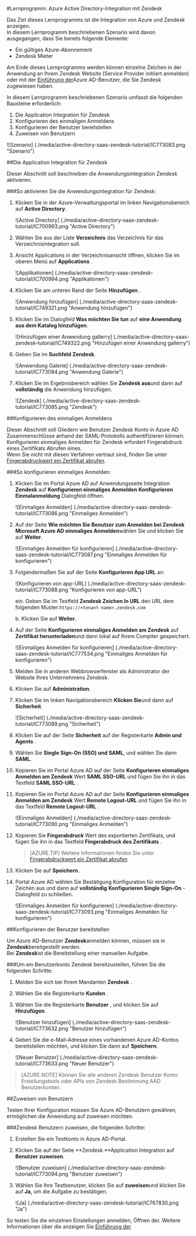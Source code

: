 <properties 
    pageTitle="Lernprogramm: Azure Active Directory Integration Zendesk | Microsoft Azure" 
    description="Erfahren Sie, wie mit Zendesk Azure Active Directory-auf automatisierte Bereitstellung und mehr!" 
    services="active-directory" 
    authors="jeevansd"  
    documentationCenter="na" 
    manager="femila"/>
<tags 
    ms.service="active-directory" 
    ms.devlang="na" 
    ms.topic="article" 
    ms.tgt_pltfrm="na" 
    ms.workload="identity" 
    ms.date="09/09/2016" 
    ms.author="jeedes" />

#<a name="tutorial-azure-active-directory-integration-with-zendesk"></a>Lernprogramm: Azure Active Directory-Integration mit Zendesk
  
Das Ziel dieses Lernprogramms ist die Integration von Azure und Zendesk anzeigen.  
In diesem Lernprogramm beschriebenen Szenario wird davon ausgegangen, dass Sie bereits folgende Elemente:

-   Ein gültiges Azure-Abonnement
-   Zendesk Mieter
  
Am Ende dieses Lernprogramms werden können einzelne Zeichen in der Anwendung an Ihrem Zendesk Website (Service Provider initiiert anmelden) oder mit der [Einführung der](active-directory-saas-access-panel-introduction.md)Azure AD-Benutzer, die Sie Zendesk zugewiesen haben.
  
In diesem Lernprogramm beschriebenen Szenario umfasst die folgenden Bausteine erforderlich:

1.  Die Application Integration für Zendesk
2.  Konfigurieren des einmaligen Anmeldens
3.  Konfigurieren der Benutzer bereitstellen
4.  Zuweisen von Benutzern

![Szenario] (./media/active-directory-saas-zendesk-tutorial/IC773083.png "Szenario")

##<a name="enabling-the-application-integration-for-zendesk"></a>Die Application Integration für Zendesk
  
Dieser Abschnitt soll beschreiben die Anwendungsintegration Zendesk aktivieren.

###<a name="to-enable-the-application-integration-for-zendesk-perform-the-following-steps"></a>So aktivieren Sie die Anwendungsintegration für Zendesk:

1.  Klicken Sie in der Azure-Verwaltungsportal im linken Navigationsbereich auf **Active Directory**.

    ![Active Directory] (./media/active-directory-saas-zendesk-tutorial/IC700993.png "Active Directory")

2.  Wählen Sie aus der Liste **Verzeichnis** das Verzeichnis für das Verzeichnisintegration soll.

3.  Ansicht Applications in der Verzeichnisansicht öffnen, klicken Sie im oberen Menü auf **Applications** .

    ![Applikationen] (./media/active-directory-saas-zendesk-tutorial/IC700994.png "Applikationen")

4.  Klicken Sie am unteren Rand der Seite **Hinzufügen** .

    ![Anwendung hinzufügen] (./media/active-directory-saas-zendesk-tutorial/IC749321.png "Anwendung hinzufügen")

5.  Klicken Sie im Dialogfeld **Was möchten Sie tun** auf **eine Anwendung aus dem Katalog hinzufügen**.

    ![Hinzufügen einer Anwendung gallerry] (./media/active-directory-saas-zendesk-tutorial/IC749322.png "Hinzufügen einer Anwendung gallerry")

6.  Geben Sie im **Suchfeld** **Zendesk**.

    ![Anwendung Galerie] (./media/active-directory-saas-zendesk-tutorial/IC773084.png "Anwendung Galerie")

7.  Klicken Sie im Ergebnisbereich wählen Sie **Zendesk aus**und dann auf **vollständig** die Anwendung hinzufügen.

    ![Zendesk] (./media/active-directory-saas-zendesk-tutorial/IC773085.png "Zendesk")

##<a name="configuring-single-sign-on"></a>Konfigurieren des einmaligen Anmeldens
  
Dieser Abschnitt soll Gliedern wie Benutzer Zendesk Konto in Azure AD Zusammenschlüsse anhand der SAML-Protokolls authentifizieren können.  
Konfigurieren einmaliges Anmelden für Zendesk erfordert Fingerabdruck eines Zertifikats Abrufen eines.  
Wenn Sie nicht mit diesen Verfahren vertraut sind, finden Sie unter [Fingerabdruckwert ein Zertifikat abrufen](http://youtu.be/YKQF266SAxI).

###<a name="to-configure-single-sign-on-perform-the-following-steps"></a>So konfigurieren einmaliges Anmelden:

1.  Klicken Sie im Portal Azure AD auf Anwendungsseite Integration **Zendesk** auf **Konfigurieren einmaliges Anmelden** **Konfigurieren Einmalanmeldung** Dialogfeld öffnen.

    ![Einmaliges Anmelden] (./media/active-directory-saas-zendesk-tutorial/IC773086.png "Einmaliges Anmelden")

2.  Auf der Seite **Wie möchten Sie Benutzer zum Anmelden bei Zendesk** **Microsoft Azure AD einmaliges Anmelden**wählen Sie und klicken Sie auf **Weiter**.

    ![Einmaliges Anmelden für konfigurieren] (./media/active-directory-saas-zendesk-tutorial/IC773087.png "Einmaliges Anmelden für konfigurieren")

3.  Folgendermaßen Sie auf der Seite **Konfigurieren App URL** an:

    ![Konfigurieren von app-URL] (./media/active-directory-saas-zendesk-tutorial/IC773088.png "Konfigurieren von app-URL")
  
    ein. Geben Sie im Textfeld **Zendesk Zeichen In URL** den URL dem folgenden Muster:`https://<tenant-name>.zendesk.com`

    b. Klicken Sie auf **Weiter**.



4.  Auf der Seite **Konfigurieren einmaliges Anmelden am Zendesk** auf **Zertifikat herunterladen**und dann lokal auf Ihrem Compiter gespeichert.

    ![Einmaliges Anmelden für konfigurieren] (./media/active-directory-saas-zendesk-tutorial/IC777534.png "Einmaliges Anmelden für konfigurieren")

5.  Melden Sie in anderen Webbrowserfenster als Administrator der Website Ihres Unternehmens Zendesk.

6.  Klicken Sie auf **Administration**.

7.  Klicken Sie im linken Navigationsbereich **Klicken Sie**und dann auf **Sicherheit**.

    ![Sicherheit] (./media/active-directory-saas-zendesk-tutorial/IC773089.png "Sicherheit")

8.  Klicken Sie auf der Seite **Sicherheit** auf der Registerkarte **Admin und Agents** .

9.  Wählen Sie **Single Sign-On (SSO) und SAML**, und wählen Sie dann **SAML**.

10. Kopieren Sie im Portal Azure AD auf der Seite **Konfigurieren einmaliges Anmelden am Zendesk** Wert **SAML SSO-URL** und fügen Sie ihn in das Textfeld **SAML SSO-URL** .

11. Kopieren Sie im Portal Azure AD auf der Seite **Konfigurieren einmaliges Anmelden am Zendesk** Wert **Remote Logout-URL** und fügen Sie ihn in das Textfeld **Remote Logout-URL** .

    ![Einmaliges Anmelden] (./media/active-directory-saas-zendesk-tutorial/IC773090.png "Einmaliges Anmelden")

12. Kopieren Sie **Fingerabdruck** Wert des exportierten Zertifikats, und fügen Sie ihn in das Textfeld **Fingerabdruck des Zertifikats** .

    >[AZURE.TIP] Weitere Informationen finden Sie unter [Fingerabdruckwert ein Zertifikat abrufen](http://youtu.be/YKQF266SAxI)

13. Klicken Sie auf **Speichern**.

14. Portal Azure AD wählen Sie Bestätigung Konfiguration für einzelne Zeichen aus und dann auf **vollständig** **Konfigurieren Single Sign-On** -Dialogfeld zu schließen.

    ![Einmaliges Anmelden für konfigurieren] (./media/active-directory-saas-zendesk-tutorial/IC773093.png "Einmaliges Anmelden für konfigurieren")

##<a name="configuring-user-provisioning"></a>Konfigurieren der Benutzer bereitstellen
  
Um Azure AD-Benutzer **Zendesk**anmelden können, müssen sie in **Zendesk**bereitgestellt werden.  
Bei **Zendesk**ist die Bereitstellung einer manuellen Aufgabe.

###<a name="to-provision-a-user-account-to-zendesk-perform-the-following-steps"></a>Um ein Benutzerkonto Zendesk bereitzustellen, führen Sie die folgenden Schritte:

1.  Melden Sie sich bei Ihrem Mandanten **Zendesk** .

2.  Wählen Sie die Registerkarte **Kunden** .

3.  Wählen Sie die Registerkarte **Benutzer** , und klicken Sie auf **Hinzufügen**.

    ![Benutzer hinzufügen] (./media/active-directory-saas-zendesk-tutorial/IC773632.png "Benutzer hinzufügen")

4.  Geben Sie die e-Mail-Adresse eines vorhandenen Azure AD-Kontos bereitstellen möchten, und klicken Sie dann auf **Speichern**.

    ![Neuer Benutzer] (./media/active-directory-saas-zendesk-tutorial/IC773633.png "Neuer Benutzer")

>[AZURE.NOTE] Können Sie alle anderen Zendesk Benutzer Konto Erstellungstools oder APIs von Zendesk Bestimmung AAD Benutzerkonten.

##<a name="assigning-users"></a>Zuweisen von Benutzern
  
Testen Ihrer Konfiguration müssen Sie Azure AD-Benutzern gewähren, ermöglichen die Anwendung auf zuweisen möchten.

###<a name="to-assign-users-to-zendesk-perform-the-following-steps"></a>Zendesk Benutzern zuweisen, die folgenden Schritte:

1.  Erstellen Sie ein Testkonto in Azure AD-Portal.

2.  Klicken Sie auf der Seite **Zendesk **Application Integration auf **Benutzer zuweisen**.

    ![Benutzer zuweisen] (./media/active-directory-saas-zendesk-tutorial/IC773094.png "Benutzer zuweisen")

3.  Wählen Sie Ihre Testbenutzer, klicken Sie auf **zuweisen**und klicken Sie auf **Ja,** um die Aufgabe zu bestätigen.

    ![Ja] (./media/active-directory-saas-zendesk-tutorial/IC767830.png "Ja")
  
So testen Sie die einzelnen Einstellungen anmelden, Öffnen der. Weitere Informationen über die anzeigen Sie [Einführung der](active-directory-saas-access-panel-introduction.md)
